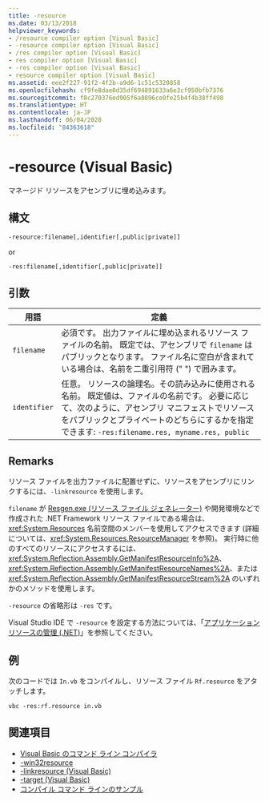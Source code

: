 ```yaml
---
title: -resource
ms.date: 03/13/2018
helpviewer_keywords:
- /resource compiler option [Visual Basic]
- -resource compiler option [Visual Basic]
- /res compiler option [Visual Basic]
- res compiler option [Visual Basic]
- -res compiler option [Visual Basic]
- resource compiler option [Visual Basic]
ms.assetid: eee2f227-91f2-4f2b-a9d6-1c51c5320858
ms.openlocfilehash: cf9fe8dae0d35df694891633a6e3cf950bfb7376
ms.sourcegitcommit: f8c270376ed905f6a8896ce0fe25b4f4b38ff498
ms.translationtype: HT
ms.contentlocale: ja-JP
ms.lasthandoff: 06/04/2020
ms.locfileid: "84363618"
---
```

# <a name="-resource-visual-basic"></a>-resource (Visual Basic)
マネージド リソースをアセンブリに埋め込みます。  
  
## <a name="syntax"></a>構文  
  
```console  
-resource:filename[,identifier[,public|private]]  
```

or  

```console
-res:filename[,identifier[,public|private]]  
```  
  
## <a name="arguments"></a>引数  
  
|用語|定義|  
|---|---|  
|`filename`|必須です。 出力ファイルに埋め込まれるリソース ファイルの名前。 既定では、アセンブリで `filename` はパブリックとなります。 ファイル名に空白が含まれている場合は、名前を二重引用符 (" ") で囲みます。|  
|`identifier`|任意。 リソースの論理名。その読み込みに使用される名前。 既定値は、ファイルの名前です。 必要に応じて、次のように、アセンブリ マニフェストでリソースをパブリックとプライベートのどちらにするかを指定できます: `-res:filename.res, myname.res, public`|  
  
## <a name="remarks"></a>Remarks  
 リソース ファイルを出力ファイルに配置せずに、リソースをアセンブリにリンクするには、`-linkresource` を使用します。  
  
 `filename` が [Resgen.exe (リソース ファイル ジェネレーター)](../../../framework/tools/resgen-exe-resource-file-generator.md) や開発環境などで作成された .NET Framework リソース ファイルである場合は、<xref:System.Resources> 名前空間のメンバーを使用してアクセスできます (詳細については、<xref:System.Resources.ResourceManager> を参照)。 実行時に他のすべてのリソースにアクセスするには、<xref:System.Reflection.Assembly.GetManifestResourceInfo%2A>、<xref:System.Reflection.Assembly.GetManifestResourceNames%2A>、または <xref:System.Reflection.Assembly.GetManifestResourceStream%2A> のいずれかのメソッドを使用します。  
  
 `-resource` の省略形は `-res` です。  
  
 Visual Studio IDE で `-resource` を設定する方法については、「[アプリケーション リソースの管理 (.NET)](/visualstudio/ide/managing-application-resources-dotnet)」を参照してください。  
  
## <a name="example"></a>例  
 次のコードでは `In.vb` をコンパイルし、リソース ファイル `Rf.resource` をアタッチします。  
  
```console
vbc -res:rf.resource in.vb  
```  
  
## <a name="see-also"></a>関連項目

- [Visual Basic のコマンド ライン コンパイラ](index.md)
- [-win32resource](win32resource.md)
- [-linkresource (Visual Basic)](linkresource.md)
- [-target (Visual Basic)](target.md)
- [コンパイル コマンド ラインのサンプル](sample-compilation-command-lines.md)
